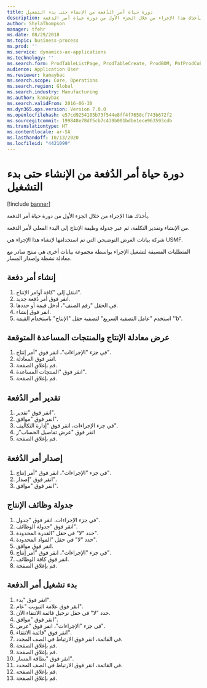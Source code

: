 ```yaml
---
title: دورة حياة أمر الدُفعة من الإنشاء حتى بدء التشغيل
description: يأخذك هذا الإجراء من خلال الجزء الأول من دورة حياة أمر الدفعة.
author: ShylaThompson
manager: tfehr
ms.date: 08/29/2018
ms.topic: business-process
ms.prod: ''
ms.service: dynamics-ax-applications
ms.technology: ''
ms.search.form: ProdTableListPage, ProdTableCreate, ProdBOM, PmfProdCoBy, ProdParmCostEstimation, ProdCalcTrans, ProdParmRelease, ProdSchedule, ProdRouteJob, ProdParmStartUp, ProdJournalTransBOM, ProdJournalTransRoute
audience: Application User
ms.reviewer: kamaybac
ms.search.scope: Core, Operations
ms.search.region: Global
ms.search.industry: Manufacturing
ms.author: kamaybac
ms.search.validFrom: 2016-06-30
ms.dyn365.ops.version: Version 7.0.0
ms.openlocfilehash: e57cd9254185b73f544e8ff4f7658cf743b672f2
ms.sourcegitcommit: 199848e78df5cb7c439b001bdbe1ece963593cdb
ms.translationtype: HT
ms.contentlocale: ar-SA
ms.lasthandoff: 10/13/2020
ms.locfileid: "4421099"
---
```

# <a name="batch-order-lifecycle-from-create-to-start"></a>دورة حياة أمر الدُفعة من الإنشاء حتى بدء التشغيل

[!include [banner](../../includes/banner.md)]

يأخذك هذا الإجراء من خلال الجزء الأول من دورة حياة أمر الدفعة.

من الإنشاء وتقدير التكلفة، ثم عبر جدولة وظيفة الإنتاج إلى البدء الفعلي لأمر الدفعة.



شركة بيانات العرض التوضيحي التي تم استخدامها لإنشاء هذا الإجراء هي USMF. 



المتطلبات المسبقة لتشغيل الإجراء بواسطة مجموعة بيانات أخرى هي منتج صادر مع معادلة نشطة وإصدار المسار.


## <a name="create-a-batch-order"></a>إنشاء أمر دفعة
1. انتقل إلى "كافة أوامر الإنتاج".
2. انقر فوق أمر دُفعة جديد.
3. في الحقل "رقم الصنف"، أدخل قيمة أو حددها.
4. انقر فوق إنشاء.
5. استخدم "عامل التصفية السريع" لتصفية حقل "الإنتاج" باستخدام القيمة ''b".

## <a name="view-production-formula-and-expected-co-products"></a>عرض معادلة الإنتاج والمنتجات المساعدة المتوقعة
1. في جزء "الإجراءات"، انقر فوق "أمر إنتاج".
2. انقر فوق المعادلة.
3. قم بإغلاق الصفحة.
4. انقر فوق "‏‫المنتجات المساعدة‬".
5. قم بإغلاق الصفحة.

## <a name="estimate-the-batch-order"></a>تقدير أمر الدُفعة
1. انقر فوق "تقدير".
2. انقر فوق "موافق".
3. في جزء الإجراءات، انقر فوق "إدارة التكاليف‬".
4. انقر فوق "عرض تفاصيل الحساب"ز
5. قم بإغلاق الصفحة.

## <a name="release-the-batch-order"></a>إصدار أمر الدُفعة
1. في جزء "الإجراءات"، انقر فوق "أمر إنتاج".
2. انقر فوق "إصدار".
3. انقر فوق "موافق".

## <a name="schedule-production-jobs"></a>جدولة وظائف الإنتاج
1. في جزء الإجراءات، انقر فوق "جدول".
2. انقر فوق "جدولة الوظائف".
3. حدد "لا" في حقل "القدرة المحدودة‬".
4. حدد "لا" في حقل "المواد المحدودة‬".
5. انقر فوق موافق.
6. في جزء "الإجراءات"، انقر فوق "أمر إنتاج".
7. انقر فوق كافة الوظائف.
8. قم بإغلاق الصفحة.

## <a name="start-the-batch-order"></a>بدء تشغيل أمر الدفعة
1. انقر فوق "بدء".
2. انقر فوق علامة التبويب "عام".
3. حدد "لا" في حقل ترحيل قائمة الانتقاء الآن.
4. انقر فوق "موافق".
5. في جزء "الإجراءات"، انقر فوق "عرض".
6. انقر فوق "قائمة الانتقاء".
7. في القائمة، انقر فوق الارتباط في الصف المحدد.
8. قم بإغلاق الصفحة.
9. قم بإغلاق الصفحة.
10. انقر فوق "بطاقة المسار".
11. في القائمة، انقر فوق الارتباط في الصف المحدد.
12. قم بإغلاق الصفحة.
13. قم بإغلاق الصفحة.

